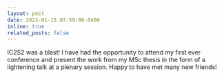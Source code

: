```yaml
---
layout: post
date: 2023-01-15 07:59:00-0400
inline: true
related_posts: false
---
```


IC2S2 was a blast! I have had the opportunity to attend my first ever conference and present the work from my MSc thesis in the form of a lightening talk at a plenary session. Happy to have met many new friends!